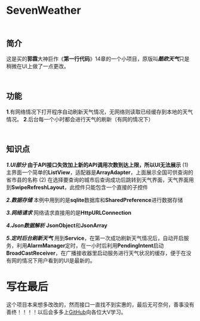 SevenWeather
=======

</br>简介
----------
这是买的**郭霖**大神巨作《**第一行代码**》14章的一个小项目，原版叫***酷欧天气***只是稍微在UI上做了一点更改。

</br>功能
--------
**1**.有网络情况下打开程序自动刷新天气情况，无网络则读取已经缓存到本地的天气情况。
**2**.后台每一个小时都会进行天气的刷新（有网的情况下）

</br>知识点
---------

***1.UI部分***
      **由于API接口失效加上新的API调用次数到达上限，所以UI无法展示**
      (1)  主界面一个简单的**ListView**，适配器是**ArrayAdapter**，上面展示全国可供查询的省市县的名称
      (2)  在选择要查询的城市后查询成功后跳转到天气界面，天气界面用到**SwipeRefreshLayout**，此控件只能包含一个直接的子控件

***2.数据存储***
    本例中用到的是**sqlite**数据库和**SharedPreference**进行数据存储

***3.网络请求***
    网络请求直接用的是**HttpURLConnection**

***4.Json数据解析***
  **JsonObject**和**JsonArray**

***5.定时后台刷新天气***
用到**Service**，在第一次成功刷新天气情况后，自动开启服务，利用**AlarmManager**定时，在一小时后利用**PendingIntent**启动**BroadCastReceiver**，在广播接收器里启动服务进行天气状况的缓存，便于在没有网的情况下用户看到的UI是最新的。


写在最后
==========================================================================================================
这个项目本来想多改改的，然而接口一直找不到实惠的，最后无可奈何，善事没有善终！！！！以后会多多上[GitHub](https://github.com/)向各位大V学习。
